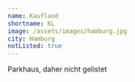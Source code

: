 ```yaml
---
name: Kaufland
shortname: KL
image: /assets/images/hamburg.jpg
city: Hamburg
notListed: true
---
```


Parkhaus, daher nicht gelistet
